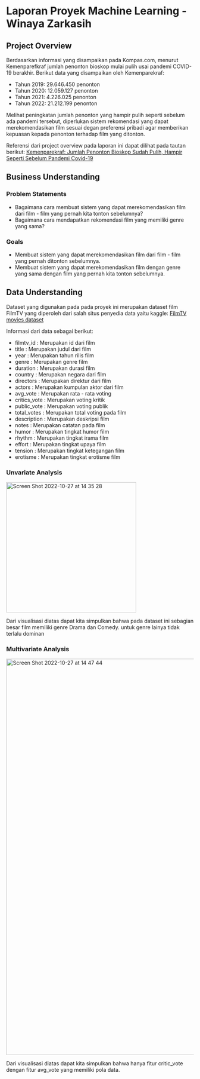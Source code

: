 # Laporan Proyek Machine Learning - Winaya Zarkasih

## Project Overview

Berdasarkan informasi yang disampaikan pada Kompas.com, menurut Kemenparefkraf jumlah penonton bioskop mulai pulih usai pandemi COVID-19 berakhir.
Berikut data yang disampaikan oleh Kemenparekraf:

* Tahun 2019: 29.646.450 penonton 
* Tahun 2020: 12.059.127 penonton 
* Tahun 2021: 4.226.025 penonton 
* Tahun 2022: 21.212.199 penonton

Melihat peningkatan jumlah penonton yang hampir pulih seperti sebelum ada pandemi tersebut, diperlukan sistem rekomendasi yang dapat merekomendasikan film sesuai degan preferensi pribadi agar memberikan kepuasan kepada penonton terhadap film yang ditonton.

Referensi dari project overview pada laporan ini dapat dilihat pada tautan berikut: [Kemenparekraf: Jumlah Penonton Bioskop Sudah Pulih, Hampir Seperti Sebelum Pandemi Covid-19]([https://scholar.google.com/](https://nasional.kompas.com/read/2022/07/04/14351401/kemenparekraf-jumlah-penonton-bioskop-sudah-pulih-hampir-seperti-sebelum)) 

## Business Understanding

### Problem Statements

- Bagaimana cara membuat sistem yang dapat merekomendasikan film dari film - film yang pernah kita tonton sebelumnya?
- Bagaimana cara mendapatkan rekomendasi film yang memiliki genre yang sama?

### Goals

- Membuat sistem yang dapat merekomendasikan film dari film - film yang pernah ditonton sebelumnya.
- Membuat sistem yang dapat merekomendasikan film dengan genre yang sama dengan film yang pernah kita tonton sebelumnya.

## Data Understanding

Dataset yang digunakan pada pada proyek ini merupakan dataset film FilmTV yang diperoleh dari salah situs penyedia data yaitu kaggle: [FilmTV movies dataset](https://www.kaggle.com/datasets/stefanoleone992/filmtv-movies-dataset?select=filmtv_movies+-+ENG.csv)

Informasi dari data sebagai berikut:

- filmtv_id : Merupakan id dari film
- title : Merupakan judul dari film
- year : Merupakan tahun rilis film
- genre : Merupakan genre film
- duration : Merupakan durasi film
- country : Merupakan negara dari film
- directors : Merupakan direktur dari film
- actors : Merupakan kumpulan aktor dari film
- avg_vote : Merupakan rata - rata voting
- critics_vote : Merupakan voting kritik
- public_vote : Merupakan voting publik
- total_votes : Merupakan total voting pada film
- description : Merupakan deskripsi film
- notes : Merupakan catatan pada film
- humor : Merupakan tingkat humor film
- rhythm : Merupakan tingkat irama film
- effort : Merupakan tingkat upaya film
- tension : Merupakan tingkat ketegangan film
- erotisme : Merupakan tingkat erotisme film

### Unvariate Analysis

<img width="349" alt="Screen Shot 2022-10-27 at 14 35 28" src="https://user-images.githubusercontent.com/60729013/198220145-ea5506a2-6e9c-4db4-b68d-02942fd348a6.png">

Dari visualisasi diatas dapat kita simpulkan bahwa pada dataset ini sebagian besar film memiliki genre Drama dan Comedy. untuk genre lainya tidak terlalu dominan

### Multivariate Analysis

<img width="1061" alt="Screen Shot 2022-10-27 at 14 47 44" src="https://user-images.githubusercontent.com/60729013/198222783-4bc52510-d14e-463d-8e23-4ac8c05dc290.png">

Dari visualisasi diatas dapat kita simpulkan bahwa hanya fitur critic_vote dengan fitur avg_vote yang memiliki pola data.




